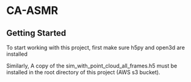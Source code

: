 # CA-ASMR

## Getting Started
To start working with this project, first make sure h5py and open3d are installed

Similarly, A copy of the sim_with_point_cloud_all_frames.h5 must be installed in the root directory of this project (AWS s3 bucket).
